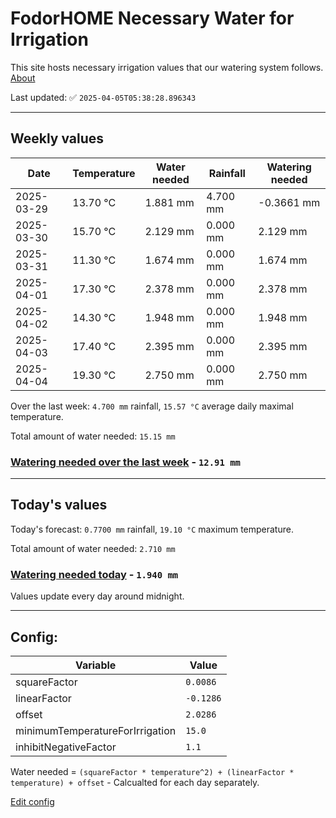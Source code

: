# FodorHOME Necessary Water for Irrigation

This site hosts necessary irrigation values that our watering system follows. [About](https://github.com/redyau/irrigation)

Last updated: ✅ `2025-04-05T05:38:28.896343`

---

## Weekly values

| Date | Temperature | Water needed | Rainfall | Watering needed |
|-----|-----|-----|-----|-----|
| 2025-03-29 | 13.70 °C | 1.881 mm | 4.700 mm | -0.3661 mm |
| 2025-03-30 | 15.70 °C | 2.129 mm | 0.000 mm | 2.129 mm |
| 2025-03-31 | 11.30 °C | 1.674 mm | 0.000 mm | 1.674 mm |
| 2025-04-01 | 17.30 °C | 2.378 mm | 0.000 mm | 2.378 mm |
| 2025-04-02 | 14.30 °C | 1.948 mm | 0.000 mm | 1.948 mm |
| 2025-04-03 | 17.40 °C | 2.395 mm | 0.000 mm | 2.395 mm |
| 2025-04-04 | 19.30 °C | 2.750 mm | 0.000 mm | 2.750 mm |


Over the last week: `4.700 mm` rainfall, `15.57 °C` average daily maximal temperature.

Total amount of water needed: `15.15 mm`

### [Watering needed over the last week](lastweek.txt) - `12.91 mm`

---

## Today's values

Today's forecast: `0.7700 mm` rainfall, `19.10 °C` maximum temperature.

Total amount of water needed: `2.710 mm`

### [Watering needed today](today.txt) - `1.940 mm`

Values update every day around midnight.

---

## Config:

| Variable | Value |
|-----|-----|
| squareFactor | `0.0086` |
| linearFactor | `-0.1286` |
| offset | `2.0286` |
| minimumTemperatureForIrrigation | `15.0` |
| inhibitNegativeFactor | `1.1` |

Water needed = `(squareFactor * temperature^2) + (linearFactor * temperature) + offset` - Calcualted for each day separately.

[Edit config](https://github.com/RedyAu/irrigation/edit/main/config.json)
